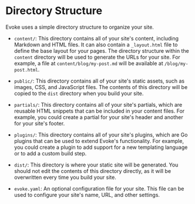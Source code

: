 # Directory Structure

Evoke uses a simple directory structure to organize your site.

*   `content/`: This directory contains all of your site's content, including Markdown and HTML files. It can also contain a `_layout.html` file to define the base layout for your pages. The directory structure within the `content` directory will be used to generate the URLs for your site. For example, a file at `content/blog/my-post.md` will be available at `/blog/my-post.html`.

*   `public/`: This directory contains all of your site's static assets, such as images, CSS, and JavaScript files. The contents of this directory will be copied to the `dist` directory when you build your site.

*   `partials/`: This directory contains all of your site's partials, which are reusable HTML snippets that can be included in your content files. For example, you could create a partial for your site's header and another for your site's footer.

*   `plugins/`: This directory contains all of your site's plugins, which are Go plugins that can be used to extend Evoke's functionality. For example, you could create a plugin to add support for a new templating language or to add a custom build step.

*   `dist/`: This directory is where your static site will be generated. You should not edit the contents of this directory directly, as it will be overwritten every time you build your site.

*   `evoke.yaml`: An optional configuration file for your site. This file can be used to configure your site's name, URL, and other settings.
